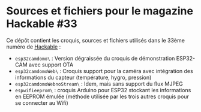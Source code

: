 Sources et fichiers pour le magazine Hackable #33
=================================================

Ce dépôt contient les croquis, sources et fichiers utilisés dans le 33ème numéro de [Hackable](http://www.hackable.fr/) :

* `esp32camdomo\` : Version dégraissée du croquis de démonstration ESP32-CAM avec support OTA
* `esp32camdomoWeb\` : Croquis support pour la caméra avec intégration des informations du capteur (température, hygro, pression)
* `esp32camdomoWebnoStream\` : Idem, mais sans support du flux MJPEG
* `espwifieeprom\` : croquis Arduino pour ESP32 stockant les informations en EEPROM émulée (méthode utilisée par les trois autres croquis pour se connecter au Wifi)


